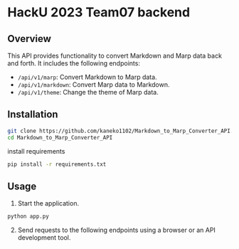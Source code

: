 # HackU 2023 Team07 backend

## Overview

This API provides functionality to convert Markdown and Marp data back and forth. It includes the following endpoints:

- `/api/v1/marp`: Convert Markdown to Marp data.
- `/api/v1/markdown`: Convert Marp data to Markdown.
- `/api/v1/theme`: Change the theme of Marp data.

## Installation

```bash
git clone https://github.com/kaneko1102/Markdown_to_Marp_Converter_API.git
cd Markdown_to_Marp_Converter_API
```

install requirements

```bash
pip install -r requirements.txt
```

## Usage

1. Start the application.

```bash
python app.py
```

2. Send requests to the following endpoints using a browser or an API development tool.



